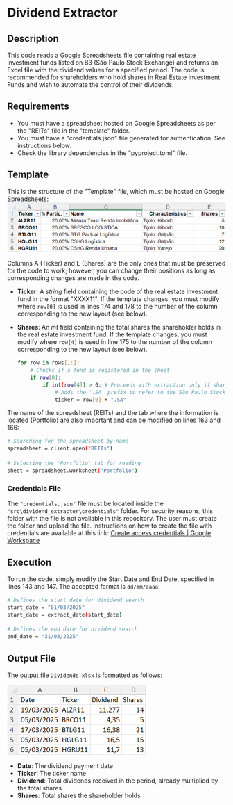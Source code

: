 # Dividend Extractor

## Description

This code reads a Google Spreadsheets file containing real estate investment funds listed on B3 (São Paulo Stock Exchange) and returns an Excel file with the dividend values for a specified period.
The code is recommended for shareholders who hold shares in Real Estate Investment Funds and wish to automate the control of their dividends. 

## Requirements

- You must have a spreadsheet hosted on Google Spreadsheets as per the "REITs" file in the "template" folder.
- You must have a "credentials.json" file generated for authentication. See instructions below.
- Check the library dependencies in the "pyproject.toml" file.

## Template
This is the structure of the "Template" file, which must be hosted on Google Spreadsheets:
![](https://github.com/guialmeidan/dividends_extractor/blob/main/images/template_google_spreadsheets.png?raw=true)

Columns A (Ticker) and E (Shares) are the only ones that must be preserved for the code to work; however, you can change their positions as long as corresponding changes are made in the code.

- **Ticker**: A _string_ field containing the code of the real estate investment fund in the format "XXXX11".
If the template changes, you must modify where `row[0]` is used in lines 174 and 178 to the number of the column corresponding to the new layout (see below).

- **Shares**: An _int_ field containing the total shares the shareholder holds in the real estate investment fund.
If the template changes, you must modify where `row[4]` is used in line 175 to the number of the column corresponding to the new layout (see below).
    ```sh
    for row in rows[1:]:
        # Checks if a fund is registered in the sheet
        if row[0]:
            if int(row[4]) > 0: # Proceeds with extraction only if shares are available
                # Adds the '.SA' prefix to refer to the São Paulo Stock Exchange - Brazil
                ticker = row[0] + ".SA"
    ```

The name of the spreadsheet (REITs) and the tab where the information is located (Portfolio) are also important and can be modified on lines 163 and 166:

```sh
# Searching for the spreadsheet by name
spreadsheet = client.open("REITs")

# Selecting the 'Portfolio' tab for reading
sheet = spreadsheet.worksheet("Portfolio")
  ```

### Credentials File

The `"credentials.json"` file must be located inside the `"src\dividend_extractor\credentials"` folder. For security reasons, this folder with the file is not available in this repository. The user must create the folder and upload the file.
Instructions on how to create the file with credentials are available at this link: [Create access credentials | Google Workspace](https://developers.google.com/workspace/guides/create-credentials)

## Execution
To run the code, simply modify the Start Date and End Date, specified in lines 143 and 147. The accepted format is `dd/mm/aaaa`:
```sh
# Defines the start date for dividend search
start_date = "01/03/2025"
start_date = extract_date(start_date)

# Defines the end date for dividend search
end_date = "31/03/2025"
```
## Output File

The output file `Dividends.xlsx` is formatted as follows:

![](https://github.com/guialmeidan/dividends_extractor/blob/main/images/output_image.png?raw=true)

- **Date**: The dividend payment date
- **Ticker**: The ticker name
- **Dividend**: Total dividends received in the period, already multiplied by the total shares
- **Shares**: Total shares the shareholder holds
